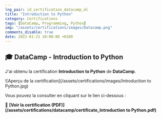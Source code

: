 ```yaml
---
lng_pair: id_certification_datacamp_ml
title: "Introduction to Python"
category: Certifications
tags: [DataCamp, Programming, Python]
img: "/assets/certifications/images/Datacamp.png"
comments_disable: true
date: 2022-01-21 10:00:00 +0100
---
```


## 🎓 DataCamp - Introduction to Python

J'ai obtenu la certification **Introduction to Python** de **DataCamp**.

![Aperçu de la certification](/assets/certifications/images/Introduction to Python.jpg)  

Vous pouvez la consulter en cliquant sur le lien ci-dessous :

📜 **[Voir la certification (PDF)](/assets/certifications/datacamp/certificate_Introduction to Python.pdf)** 
